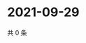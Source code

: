 # 2021-09-29

共 0 条

<!-- BEGIN WEIBO -->
<!-- 最后更新时间 Wed Sep 29 2021 09:53:05 GMT+0800 (China Standard Time) -->

<!-- END WEIBO -->
